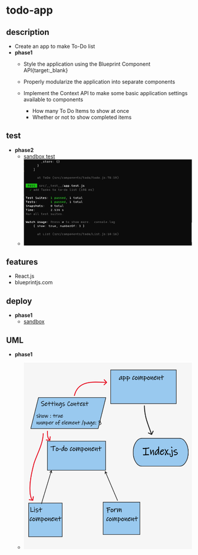 # todo-app

## description

- Create an app to make To-Do list 
- **phase1**
  - Style the application using the Blueprint Component API{target:_blank}

  - Properly modularize the application into separate components

  - Implement the Context API to make some basic application settings available to components
     - How many To Do Items to show at once
     - Whether or not to show completed items

## test

- **phase2**
  - [sandbox test]()
  - ![](tst.jpg)

## features

- React.js
- blueprintjs.com


## deploy

- **phase1**
  - [sandbox]()

## UML

- **phase1**

  - ![](wb.png)

